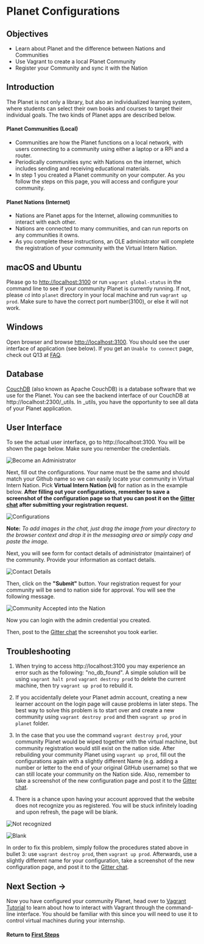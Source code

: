 ﻿# Planet Configurations

## Objectives

* Learn about Planet and the difference between Nations and Communities
* Use Vagrant to create a local Planet Community
* Register your Community and sync it with the Nation

## Introduction

The Planet is not only a library, but also an individualized learning system, where students can select their own books and courses to target their individual goals. The two kinds of Planet apps are described below.

#### Planet Communities (Local)

* Communities are how the Planet functions on a local network, with users connecting to a community using either a laptop or a RPi and a router.
* Periodically communities sync with Nations on the internet, which includes sending and receiving educational materials.
* In step 1 you created a Planet community on your computer. As you follow the steps on this page, you will access and configure your community.

#### Planet Nations (Internet)

* Nations are Planet apps for the Internet, allowing communities to interact with each other.
* Nations are connected to many communities, and can run reports on any communities it owns.
* As you complete these instructions, an OLE administrator will complete the registration of your community with the Virtual Intern Nation.

## macOS and Ubuntu

Please go to [http://localhost:3100](http://localhost:3100) or run `vagrant global-status` in the command line to see if your community Planet is currently running. If not, please `cd` into `planet` directory in your local machine and run `vagrant up prod`. Make sure to have the correct port number(3100), or else it will not work. 

## Windows

Open browser and browse [http://localhost:3100](http://localhost:3100). You should see the user interface of application (see below).  If you get an `Unable to connect` page, check out Q13 at [FAQ](vi-faq.md#Technical_Questions).

## Database
[CouchDB](https://en.wikipedia.org/wiki/CouchDB) (also known as Apache CouchDB) is a database software that we use for the Planet. You can see the backend interface of our CouchDB at http://localhost:2300/_utils. In _utils, you have the opportunity to see all data of your Planet application.

## User Interface
To see the actual user interface, go to http://localhost:3100.
You will be shown the page below. Make sure you remember the credentials.

![Become an Administrator](images/vi-become-admin.png)

Next, fill out the configurations. Your name must be the same and should match your Github name so we can easily locate your community in Virtual Intern Nation. Pick **Virtual Intern Nation (vi)** for nation as in the example below. **After filling out your configurations, remember to save a screenshot of the configuration page so that you can post it on the [Gitter chat](https://gitter.im/open-learning-exchange/chat) after submitting your registration request.**

![Configurations](images/vi-configuration.png)

**Note:** *To add images in the chat, just drag the image from your directory to the browser context and drop it in the messaging area or simply copy and paste the image.*

Next, you will see form for contact details of administrator (maintainer) of the community. Provide your information as contact details.

![Contact Details](images/vi-contact-details.png)

Then, click on the **"Submit"** button. Your registration request for your community will be send to nation side for approval. You will see the following message.

![Community Accepted into the Nation](images/vi-registration-accepted.png)

Now you can login with the admin credential you created.

Then, post to the [Gitter chat](https://gitter.im/open-learning-exchange/chat) the screenshot you took earlier.

## Troubleshooting

1. When trying to access http://localhost:3100 you may experience an error such as the following: "no_db_found". A simple solution will be using ```vagrant halt prod``` ```vagrant destroy prod``` to delete the current machine, then try ```vagrant up prod``` to rebuild it.

2. If you accidentally delete your Planet admin account, creating a new learner account on the login page will cause problems in later steps. The best way to solve this problem is to start over and create a new community using `vagrant destroy prod` and then `vagrant up prod` in `planet` folder.

3. In the case that you use the command `vagrant destroy prod`, your community Planet would be wiped together with the virtual machine, but  community registration would still exist on the nation side. After rebuilding your community Planet using `vagrant up prod`, fill out the configurations again with a slightly different Name (e.g. adding a number or letter to the end of your original GitHub username) so that we can still locate your community on the Nation side. Also, remember to take a screenshot of the new configuration page and post it to the [Gitter chat](https://gitter.im/open-learning-exchange/chat).

4. There is a chance upon having your account approved that the website does not recognize you as registered. You will be stuck infinitely loading and upon refresh, the page will be blank.

![Not recognized](https://user-images.githubusercontent.com/22685147/58755806-bb6fe700-84b9-11e9-8a27-d3e3ab56ffba.png)

![Blank](https://user-images.githubusercontent.com/22685147/58755807-be6ad780-84b9-11e9-86b5-c745f584ac41.png)

In order to fix this problem, simply follow the procedures stated above in bullet 3: use `vagrant destroy prod`, then `vagrant up prod`. Afterwards, use a slightly different name for your configuration, take a screenshot of the new configuration page, and post it to the [Gitter chat](https://gitter.im/open-learning-exchange/chat).

## Next Section **→**

Now you have configured your community Planet, head over to [Vagrant Tutorial](vi-vagrant.md) to learn about how to interact with Vagrant through the command-line interface. You should be familiar with this since you will need to use it to control virtual machines during your internship.

#### Return to [First Steps](vi-first-steps.md#Step_1_-_Planet_and_Vagrant)
